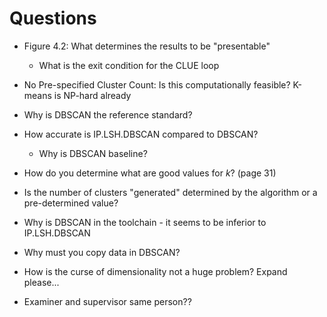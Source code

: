 # Questions
- Figure 4.2: What determines the results to be "presentable"
    - What is the exit condition for the CLUE loop
- No Pre-specified Cluster Count: Is this computationally feasible? K-means is NP-hard already
- Why is DBSCAN the reference standard?
- How accurate is IP.LSH.DBSCAN compared to DBSCAN?
    - Why is DBSCAN baseline?
- How do you determine what are good values for $k$? (page 31)
- Is the number of clusters "generated" determined by the algorithm or a pre-determined value?
- Why is DBSCAN in the toolchain - it seems to be inferior to IP.LSH.DBSCAN
- Why must you copy data in DBSCAN?
- How is the curse of dimensionality not a huge problem? Expand please...

- Examiner and supervisor same person??
